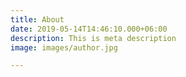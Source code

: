 ```yaml
---
title: About
date: 2019-05-14T14:46:10.000+06:00
description: This is meta description
image: images/author.jpg

---
```

